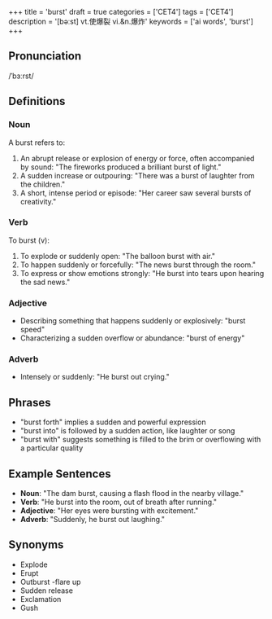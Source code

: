 +++
title = 'burst'
draft = true
categories = ['CET4']
tags = ['CET4']
description = '[bəːst] vt.使爆裂 vi.&n.爆炸'
keywords = ['ai words', 'burst']
+++

## Pronunciation
/ˈbɜːrst/

## Definitions
### Noun
A burst refers to:
1. An abrupt release or explosion of energy or force, often accompanied by sound: "The fireworks produced a brilliant burst of light."
2. A sudden increase or outpouring: "There was a burst of laughter from the children."
3. A short, intense period or episode: "Her career saw several bursts of creativity."

### Verb
To burst (v):
1. To explode or suddenly open: "The balloon burst with air."
2. To happen suddenly or forcefully: "The news burst through the room."
3. To express or show emotions strongly: "He burst into tears upon hearing the sad news."

### Adjective
- Describing something that happens suddenly or explosively: "burst speed"
- Characterizing a sudden overflow or abundance: "burst of energy"

### Adverb
- Intensely or suddenly: "He burst out crying."

## Phrases
- "burst forth" implies a sudden and powerful expression
- "burst into" is followed by a sudden action, like laughter or song
- "burst with" suggests something is filled to the brim or overflowing with a particular quality

## Example Sentences
- **Noun**: "The dam burst, causing a flash flood in the nearby village."
- **Verb**: "He burst into the room, out of breath after running."
- **Adjective**: "Her eyes were bursting with excitement."
- **Adverb**: "Suddenly, he burst out laughing."

## Synonyms
- Explode
- Erupt
- Outburst
-flare up
- Sudden release
- Exclamation
- Gush
